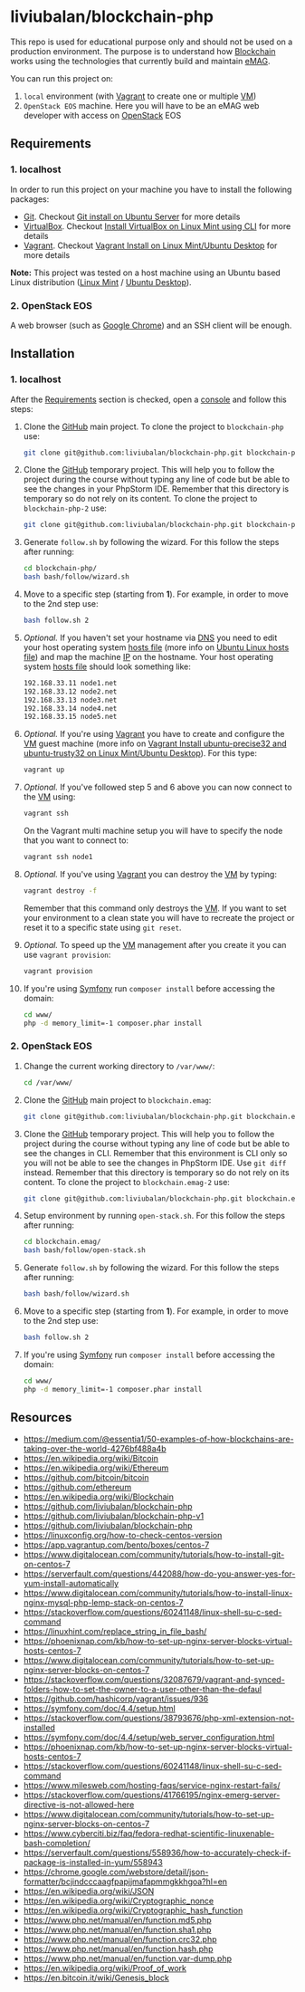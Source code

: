 # liviubalan/blockchain-php

This repo is used for educational purpose only and should not be used on a production environment.
The purpose is to understand how
[Blockchain](https://en.wikipedia.org/wiki/Blockchain) works using the technologies that currently build and maintain
[eMAG](https://www.emag.ro/).

You can run this project on:
1. `local` environment (with [Vagrant](https://en.wikipedia.org/wiki/Vagrant_(software)) to create one or multiple
[VM](https://en.wikipedia.org/wiki/Virtual_machine))
2. `OpenStack EOS` machine. Here you will have to be an eMAG web developer with access on
[OpenStack](https://en.wikipedia.org/wiki/OpenStack) EOS

## Requirements

### 1. localhost

In order to run this project on your machine you have to install the following packages:

* [Git](https://git-scm.com/). Checkout
[Git install on Ubuntu Server](https://www.liviubalan.com/git-install-on-ubuntu-server) for more details
* [VirtualBox](https://www.virtualbox.org/). Checkout
[Install VirtualBox on Linux Mint using CLI](https://www.liviubalan.com/install-virtualbox-on-linux-mint-using-cli)
for more details
* [Vagrant](https://www.vagrantup.com/). Checkout
[Vagrant Install on Linux Mint/Ubuntu Desktop](https://www.liviubalan.com/vagrant-install-on-linux-mintubuntu-desktop)
for more details

**Note:** This project was tested on a host machine using an Ubuntu based Linux distribution
([Linux Mint](https://en.wikipedia.org/wiki/Linux_Mint) / [Ubuntu Desktop](https://en.wikipedia.org/wiki/Ubuntu_(operating_system))).

### 2. OpenStack EOS

A web browser (such as [Google Chrome](https://en.wikipedia.org/wiki/Google_Chrome)) and an SSH client will be enough.

## Installation

### 1. localhost

After the [Requirements](https://github.com/liviubalan/blockchain-php#1-localhost) section is checked, open a
[console](https://en.wikipedia.org/wiki/Command-line_interface) and follow this steps:

1. Clone the [GitHub](https://github.com/liviubalan/blockchain-php) main project. To clone the project to
`blockchain-php` use:

    ```bash
    git clone git@github.com:liviubalan/blockchain-php.git blockchain-php
    ```

2. Clone the [GitHub](https://github.com/liviubalan/blockchain-php) temporary project. This will help you to follow the
project during the course without typing any line of code but be able to see the changes in your PhpStorm IDE. Remember
that this directory is temporary so do not rely on its content.  To clone the project to `blockchain-php-2` use:

    ```bash
    git clone git@github.com:liviubalan/blockchain-php.git blockchain-php-2
    ```

3. Generate `follow.sh` by following the wizard. For this follow the steps after running:

    ```bash
    cd blockchain-php/
    bash bash/follow/wizard.sh
    ```

4. Move to a specific step (starting from **1**). For example, in order to move to the 2nd step use:

    ```bash
    bash follow.sh 2
    ```

5. *Optional.* If you haven't set your hostname via [DNS](https://en.wikipedia.org/wiki/Domain_Name_System) you need to
edit your host operating system [hosts file](https://en.wikipedia.org/wiki/Hosts_(file)) (more info on
[Ubuntu Linux hosts file](https://www.liviubalan.com/ubuntu-linux-hosts-file)) and map the machine
[IP](https://en.wikipedia.org/wiki/Internet_Protocol) on the hostname. Your host operating system
[hosts file](https://en.wikipedia.org/wiki/Hosts_(file)) should look something like:

    ```bash
    192.168.33.11 node1.net
    192.168.33.12 node2.net
    192.168.33.13 node3.net
    192.168.33.14 node4.net
    192.168.33.15 node5.net
    ```

6. *Optional.* If you're using [Vagrant](https://en.wikipedia.org/wiki/Vagrant_(software)) you have to create and
configure the [VM](https://en.wikipedia.org/wiki/Virtual_machine) guest machine (more info on
[Vagrant Install ubuntu-precise32 and ubuntu-trusty32 on Linux Mint/Ubuntu Desktop](https://www.liviubalan.com/vagrant-install-ubuntu-precise32-and-ubuntu-trusty32-on-linux-mintubuntu-desktop)).
For this type:

    ```bash
    vagrant up
    ```

7. *Optional.* If you've followed step 5 and 6 above you can now connect to the
[VM](https://en.wikipedia.org/wiki/Virtual_machine) using:

    ```bash
    vagrant ssh
    ```

    On the Vagrant multi machine setup you will have to specify the node that you want to connect to:

    ```bash
    vagrant ssh node1
    ```

8. *Optional.* If you've using [Vagrant](https://en.wikipedia.org/wiki/Vagrant_(software)) you can destroy the
[VM](https://en.wikipedia.org/wiki/Virtual_machine) by typing:

    ```bash
    vagrant destroy -f
    ```

   Remember that this command only destroys the [VM](https://en.wikipedia.org/wiki/Virtual_machine). If you want to
   set your environment to a clean state you will have to recreate the project or reset it to a specific state using
   `git reset`.

9. *Optional.* To speed up the [VM](https://en.wikipedia.org/wiki/Virtual_machine) management after you create it you
can use `vagrant provision`:

    ```bash
    vagrant provision
    ```

10. If you're using [Symfony](https://symfony.com/) run `composer install` before accessing the domain:

    ```bash
    cd www/
    php -d memory_limit=-1 composer.phar install
    ```

### 2. OpenStack EOS

1. Change the current working directory to `/var/www/`:

    ```bash
    cd /var/www/
    ```

2. Clone the [GitHub](https://github.com/liviubalan/blockchain-php) main project to `blockchain.emag`:

    ```bash
    git clone git@github.com:liviubalan/blockchain-php.git blockchain.emag
    ```

3. Clone the [GitHub](https://github.com/liviubalan/blockchain-php) temporary project. This will help you to follow the
   project during the course without typing any line of code but be able to see the changes in CLI. Remember that this 
   environment is CLI only so you will not be able to see the changes in PhpStorm IDE. Use `git diff` instead. Remember
   that this directory is temporary so do not rely on its content.  To clone the project to `blockchain.emag-2` use:

    ```bash
    git clone git@github.com:liviubalan/blockchain-php.git blockchain.emag-2
    ```

4. Setup environment by running `open-stack.sh`. For this follow the steps after running:

    ```bash
    cd blockchain.emag/
    bash bash/follow/open-stack.sh
    ```

5. Generate `follow.sh` by following the wizard. For this follow the steps after running:

    ```bash
    bash bash/follow/wizard.sh
    ```

6. Move to a specific step (starting from **1**). For example, in order to move to the 2nd step use:

    ```bash
    bash follow.sh 2
    ```

7. If you're using [Symfony](https://symfony.com/) run `composer install` before accessing the domain:

    ```bash
    cd www/
    php -d memory_limit=-1 composer.phar install
    ```

## Resources

* https://medium.com/@essentia1/50-examples-of-how-blockchains-are-taking-over-the-world-4276bf488a4b
* https://en.wikipedia.org/wiki/Bitcoin
* https://en.wikipedia.org/wiki/Ethereum
* https://github.com/bitcoin/bitcoin
* https://github.com/ethereum
* https://en.wikipedia.org/wiki/Blockchain
* https://github.com/liviubalan/blockchain-php
* https://github.com/liviubalan/blockchain-php-v1
* https://github.com/liviubalan/blockchain-php
* https://linuxconfig.org/how-to-check-centos-version
* https://app.vagrantup.com/bento/boxes/centos-7
* https://www.digitalocean.com/community/tutorials/how-to-install-git-on-centos-7
* https://serverfault.com/questions/442088/how-do-you-answer-yes-for-yum-install-automatically
* https://www.digitalocean.com/community/tutorials/how-to-install-linux-nginx-mysql-php-lemp-stack-on-centos-7
* https://stackoverflow.com/questions/60241148/linux-shell-su-c-sed-command
* https://linuxhint.com/replace_string_in_file_bash/
* https://phoenixnap.com/kb/how-to-set-up-nginx-server-blocks-virtual-hosts-centos-7
* https://www.digitalocean.com/community/tutorials/how-to-set-up-nginx-server-blocks-on-centos-7
* https://stackoverflow.com/questions/32087679/vagrant-and-synced-folders-how-to-set-the-owner-to-a-user-other-than-the-defaul
* https://github.com/hashicorp/vagrant/issues/936
* https://symfony.com/doc/4.4/setup.html
* https://stackoverflow.com/questions/38793676/php-xml-extension-not-installed
* https://symfony.com/doc/4.4/setup/web_server_configuration.html
* https://phoenixnap.com/kb/how-to-set-up-nginx-server-blocks-virtual-hosts-centos-7
* https://stackoverflow.com/questions/60241148/linux-shell-su-c-sed-command
* https://www.milesweb.com/hosting-faqs/service-nginx-restart-fails/
* https://stackoverflow.com/questions/41766195/nginx-emerg-server-directive-is-not-allowed-here
* https://www.digitalocean.com/community/tutorials/how-to-set-up-nginx-server-blocks-on-centos-7
* https://www.cyberciti.biz/faq/fedora-redhat-scientific-linuxenable-bash-completion/
* https://serverfault.com/questions/558936/how-to-accurately-check-if-package-is-installed-in-yum/558943
* https://chrome.google.com/webstore/detail/json-formatter/bcjindcccaagfpapjjmafapmmgkkhgoa?hl=en
* https://en.wikipedia.org/wiki/JSON
* https://en.wikipedia.org/wiki/Cryptographic_nonce
* https://en.wikipedia.org/wiki/Cryptographic_hash_function
* https://www.php.net/manual/en/function.md5.php
* https://www.php.net/manual/en/function.sha1.php
* https://www.php.net/manual/en/function.crc32.php
* https://www.php.net/manual/en/function.hash.php
* https://www.php.net/manual/en/function.var-dump.php
* https://en.wikipedia.org/wiki/Proof_of_work
* https://en.bitcoin.it/wiki/Genesis_block
